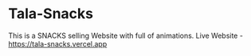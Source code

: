 # Tala-Snacks
This is a SNACKS selling Website with full of animations.
Live Website - https://tala-snacks.vercel.app
